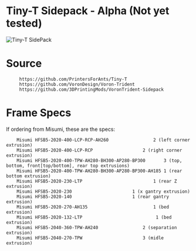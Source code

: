 # Tiny-T Sidepack - Alpha (Not yet tested)
                  
 ![Tiny-T SidePack](https://github.com/LANCER245/Tiny-T-Sidepack/blob/main/images/Tiny-t-Sidepack.jpg)

# Source
         https://github.com/PrintersForAnts/Tiny-T
         https://github.com/VoronDesign/Voron-Trident
         https://github.com/3DPrintingMods/VoronTrident-Sidepack

# Frame Specs
If ordering from Misumi, these are the specs:

        Misumi HFSB5-2020-400-LCP-RCP-AH260		         	2 (left corner extrusion)
        Misumi HFSB5-2020-400-LCP-RCP		         	2 (right corner extrusion)
        Misumi HFSB5-2020-400-TPW-AH280-BH300-AP280-BP300		3 (top, bottom, front[top/bottom], rear top extrusions)
        Misumi HFSB5-2020-400-TPW-AH280-BH300-AP280-BP300-AH185	1 (rear bottom extrusion)
        Misumi HFSB5-2020-230-LTP			        		1 (rear Z extrusion)
        Misumi HFSB5-2020-230			       		1 (x gantry extrusion)
        Misumi HFSB5-2020-140			       		1 (rear gantry extrusion)
        Misumi HFSB5-2020-270-AH135			        		1 (bed extrusion)
        Misumi HFSB5-2020-132-LTP			      	         1 (bed extrusion)
        Misumi HFSB5-2040-360-TPW-AH240                 2 (separation extrusion)
        Misumi HFSB5-2040-270-TPW                       3 (midle extrusion)
